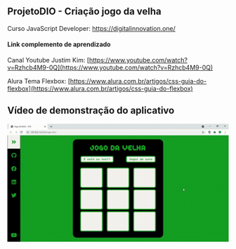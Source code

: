 ## ProjetoDIO - Criação jogo da velha
Curso JavaScript Developer: https://digitalinnovation.one/

#### Link complemento de aprendizado 
Canal Youtube Justim Kim: 
[https://www.youtube.com/watch?v=Rzhcb4M9-0Q](https://www.youtube.com/watch?v=Rzhcb4M9-0Q)

Alura Tema Flexbox:  [https://www.alura.com.br/artigos/css-guia-do-flexbox](https://www.alura.com.br/artigos/css-guia-do-flexbox)
## Vídeo de demonstração do aplicativo

<p align="center">
   <img src="https://github.com/camila-github/projeto-js-dio-jogo-da-velha/blob/main/docs/video.gif"/>
</p>
